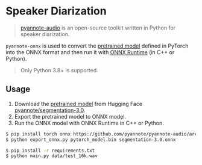 # Speaker Diarization

> [pyannote-audio](https://github.com/pyannote/pyannote-audio) is an open-source toolkit written in Python for speaker diarization.

`pyannote-onnx` is used to convert the [pretrained model](https://huggingface.co/pyannote/segmentation-3.0) defined in PyTorch into the ONNX format and then run it with [ONNX Runtime](https://github.com/microsoft/onnxruntime) (in C++ or Python).

> Only Python 3.8+ is supported.

## Usage

1. Download the [pretrained model](https://huggingface.co/pyannote/segmentation-3.0/resolve/main/pytorch_model.bin) from Hugging Face [pyannote/segmentation-3.0](https://huggingface.co/pyannote/segmentation-3.0/tree/main).
2. Export the pretrained model to ONNX model.
3. Run the ONNX model with ONNX Runtime in C++ or Python.

```bash
$ pip install torch onnx https://github.com/pyannote/pyannote-audio/archive/refs/heads/develop.zip
$ python export_onnx.py pytorch_model.bin segmentation-3.0.onnx

$ pip install -r requirements.txt
$ python main.py data/test_16k.wav
```
